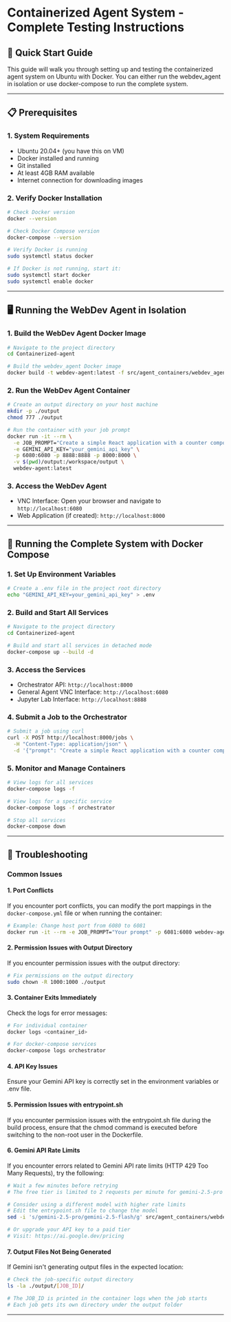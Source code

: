 # Containerized Agent System - Complete Testing Instructions

## 🚀 Quick Start Guide

This guide will walk you through setting up and testing the containerized agent system on Ubuntu with Docker. You can either run the webdev_agent in isolation or use docker-compose to run the complete system.

---

## 📋 Prerequisites

### 1. System Requirements
- Ubuntu 20.04+ (you have this on VM)
- Docker installed and running
- Git installed
- At least 4GB RAM available
- Internet connection for downloading images

### 2. Verify Docker Installation
```bash
# Check Docker version
docker --version

# Check Docker Compose version
docker-compose --version

# Verify Docker is running
sudo systemctl status docker

# If Docker is not running, start it:
sudo systemctl start docker
sudo systemctl enable docker
```

---

## 🖥️ Running the WebDev Agent in Isolation

### 1. Build the WebDev Agent Docker Image
```bash
# Navigate to the project directory
cd Containerized-agent

# Build the webdev_agent Docker image
docker build -t webdev-agent:latest -f src/agent_containers/webdev_agent/Dockerfile .
```

### 2. Run the WebDev Agent Container
```bash
# Create an output directory on your host machine
mkdir -p ./output
chmod 777 ./output

# Run the container with your job prompt
docker run -it --rm \
  -e JOB_PROMPT="Create a simple React application with a counter component" \
  -e GEMINI_API_KEY="your_gemini_api_key" \
  -p 6080:6080 -p 8888:8888 -p 8000:8000 \
  -v $(pwd)/output:/workspace/output \
  webdev-agent:latest
```

### 3. Access the WebDev Agent
- VNC Interface: Open your browser and navigate to `http://localhost:6080`
- Web Application (if created): `http://localhost:8000`

---

## 🔄 Running the Complete System with Docker Compose

### 1. Set Up Environment Variables
```bash
# Create a .env file in the project root directory
echo "GEMINI_API_KEY=your_gemini_api_key" > .env
```

### 2. Build and Start All Services
```bash
# Navigate to the project directory
cd Containerized-agent

# Build and start all services in detached mode
docker-compose up --build -d
```

### 3. Access the Services
- Orchestrator API: `http://localhost:8000`
- General Agent VNC Interface: `http://localhost:6080`
- Jupyter Lab Interface: `http://localhost:8888`

### 4. Submit a Job to the Orchestrator
```bash
# Submit a job using curl
curl -X POST http://localhost:8000/jobs \
  -H "Content-Type: application/json" \
  -d '{"prompt": "Create a simple React application with a counter component", "agent_type": "general"}'
```

### 5. Monitor and Manage Containers
```bash
# View logs for all services
docker-compose logs -f

# View logs for a specific service
docker-compose logs -f orchestrator

# Stop all services
docker-compose down
```

---

## 🔧 Troubleshooting

### Common Issues

#### 1. Port Conflicts
If you encounter port conflicts, you can modify the port mappings in the `docker-compose.yml` file or when running the container:
```bash
# Example: Change host port from 6080 to 6081
docker run -it --rm -e JOB_PROMPT="Your prompt" -p 6081:6080 webdev-agent:latest
```

#### 2. Permission Issues with Output Directory
If you encounter permission issues with the output directory:
```bash
# Fix permissions on the output directory
sudo chown -R 1000:1000 ./output
```

#### 3. Container Exits Immediately
Check the logs for error messages:
```bash
# For individual container
docker logs <container_id>

# For docker-compose services
docker-compose logs orchestrator
```

#### 4. API Key Issues
Ensure your Gemini API key is correctly set in the environment variables or .env file.

#### 5. Permission Issues with entrypoint.sh
If you encounter permission issues with the entrypoint.sh file during the build process, ensure that the chmod command is executed before switching to the non-root user in the Dockerfile.

#### 6. Gemini API Rate Limits
If you encounter errors related to Gemini API rate limits (HTTP 429 Too Many Requests), try the following:

```bash
# Wait a few minutes before retrying
# The free tier is limited to 2 requests per minute for gemini-2.5-pro

# Consider using a different model with higher rate limits
# Edit the entrypoint.sh file to change the model
sed -i 's/gemini-2.5-pro/gemini-2.5-flash/g' src/agent_containers/webdev_agent/entrypoint.sh

# Or upgrade your API key to a paid tier
# Visit: https://ai.google.dev/pricing
```

#### 7. Output Files Not Being Generated
If Gemini isn't generating output files in the expected location:

```bash
# Check the job-specific output directory
ls -la ./output/[JOB_ID]/

# The JOB_ID is printed in the container logs when the job starts
# Each job gets its own directory under the output folder
```

---
